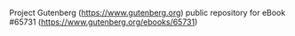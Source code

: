 Project Gutenberg (https://www.gutenberg.org) public repository for
eBook #65731 (https://www.gutenberg.org/ebooks/65731)
